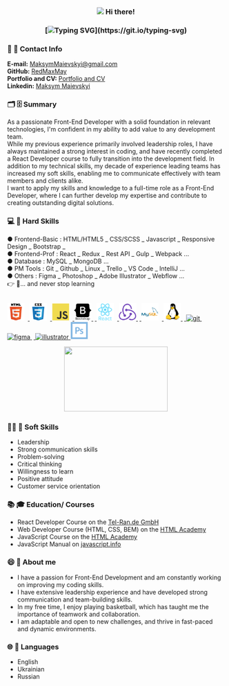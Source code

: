 <div align="center">
<h3><img src="https://media.giphy.com/media/hvRJCLFzcasrR4ia7z/giphy.gif" width="28"> Hi there!</h3>

### [![Typing SVG](https://readme-typing-svg.herokuapp.com/?font=Fira+Code&pause=1000&color=08198A&width=535&lines=%F0%9F%91%8B+I%27m+Max+Maievskyi+%F0%9F%92%BB+FrontEnd+Developer!)](https://git.io/typing-svg)

</div>

### **📧 📲 Contact Info**

<div align="left">

**E-mail:** MaksymMaievskyi@gmail.com <br/>
**GitHub:** [RedMaxMay](https://github.com/RedMaxMay) <br/>
**Portfolio and CV:** [Portfolio and CV](https://maxmay-portfolio.netlify.app/) <br/>
**Linkedin:** [Maksym Maievskyi](https://www.linkedin.com/in/maksym-maievskyi/)</div>

### **🗂 🗄 Summary**

<div align="left">  
As a passionate Front-End Developer with a solid foundation in relevant technologies, I'm confident in my ability to add value to any development team.
<br/>
While my previous experience primarily involved leadership roles, I have always maintained a strong interest in coding, and have recently completed a React Developer course to fully transition into the development field. In addition to my technical skills, my decade of experience leading teams has increased my soft skills, enabling me to communicate effectively with team members and clients alike. 
<br/>
I want to apply my skills and knowledge to a full-time role as a Front-End Developer, where I can further develop my expertise and contribute to creating outstanding digital solutions.<br/>
</div>

### **💻 🔭 Hard Skills**

● Frontend-Basic : HTML/HTML5 _ CSS/SCSS _ Javascript _ Responsive Design _ Bootstrap _ <br/>
● Frontend-Prof : React _ Redux _ Rest API _ Gulp _ Webpack ...<br/>
● Database : MySQL _ MongoDB ... <br/>
● PM Tools : Git _ Github _ Linux _ Trello _ VS Code _ IntelliJ ... <br/>
● Others : Figma _ Photoshop _ Adobe Illustrator _ Webflow ...<br/>
👉 📖... and never stop learning<br/><br/>

<p><a href="https://www.w3.org/html/" target="_blank" rel="noreferrer"> <img src="https://raw.githubusercontent.com/devicons/devicon/master/icons/html5/html5-original-wordmark.svg" alt="html5" width="40" height="40"/></a>
&nbsp;<a href="https://www.w3schools.com/css/" target="_blank" rel="noreferrer"> <img src="https://raw.githubusercontent.com/devicons/devicon/master/icons/css3/css3-original-wordmark.svg" alt="css3" width="40" height="40"/></a>
&nbsp;<a href="https://developer.mozilla.org/en-US/docs/Web/JavaScript" target="_blank" rel="noreferrer"> <img src="https://raw.githubusercontent.com/devicons/devicon/master/icons/javascript/javascript-original.svg" alt="javascript" width="40" height="40"/></a>
&nbsp;<a href="https://getbootstrap.com" target="_blank" rel="noreferrer"> <img src="https://raw.githubusercontent.com/devicons/devicon/master/icons/bootstrap/bootstrap-plain-wordmark.svg" alt="bootstrap" width="40" height="40"/> </a>
&nbsp;<a href="https://reactjs.org/" target="_blank" rel="noreferrer"> <img src="https://raw.githubusercontent.com/devicons/devicon/master/icons/react/react-original-wordmark.svg" alt="react" width="40" height="40"/></a>
&nbsp;<a href="https://redux.js.org" target="_blank" rel="noreferrer"> <img src="https://raw.githubusercontent.com/devicons/devicon/master/icons/redux/redux-original.svg" alt="redux" width="40" height="40"/> </a>
&nbsp;<a href="https://www.mysql.com/" target="_blank" rel="noreferrer"> <img src="https://raw.githubusercontent.com/devicons/devicon/master/icons/mysql/mysql-original-wordmark.svg" alt="mysql" width="40" height="40"/></a>
&nbsp;<a href="https://www.linux.org/" target="_blank" rel="noreferrer"> <img src="https://raw.githubusercontent.com/devicons/devicon/master/icons/linux/linux-original.svg" alt="linux" width="40" height="40"/> </a>
&nbsp;<a href="https://git-scm.com/" target="_blank" rel="noreferrer"> <img src="https://www.vectorlogo.zone/logos/git-scm/git-scm-icon.svg" alt="git" width="40" height="40"/> </a>
&nbsp;<a href="https://www.figma.com/" target="_blank" rel="noreferrer"> <img src="https://www.vectorlogo.zone/logos/figma/figma-icon.svg" alt="figma" width="40" height="40"/> </a>
&nbsp;<a href="https://www.adobe.com/in/products/illustrator.html" target="_blank" rel="noreferrer"> <img src="https://www.vectorlogo.zone/logos/adobe_illustrator/adobe_illustrator-icon.svg" alt="illustrator" width="40" height="40"/> </a> <a href="https://www.photoshop.com/en" target="_blank" rel="noreferrer"> <img src="https://raw.githubusercontent.com/devicons/devicon/master/icons/photoshop/photoshop-line.svg" alt="photoshop" width="40" height="40"/> </a>

<!-- </div> -->
<div align="center">
<img src="https://github-readme-stats.vercel.app/api/top-langs?username=RedMaxMay&show_icons=true&locale=en&layout=compact" width="240"
        height="150" alt=""/>
</div>

### **🙋‍♂️ 🤝 Soft Skills**

- Leadership<br/>
- Strong communication skills<br/>
- Problem-solving<br/>
- Critical thinking<br/>
- Willingness to learn<br/>
- Positive attitude<br/>
- Customer service orientation<br/>

### **📚 🎓 Education/ Courses**

- React Developer Course on the [Tel-Ran.de GmbH](https://tel-ran.de)
- Web Developer Course (HTML, CSS, BEM) on the [HTML Academy](https://htmlacademy.ru/)
- JavaScript Course on the [HTML Academy](https://htmlacademy.ru/)
- JavaScript Manual on [javascript.info](https://javascript.info/)

### **😄 💬 About me**

- I have a passion for Front-End Development and am constantly working on improving my coding skills.
- I have extensive leadership experience and have developed strong communication and team-building skills.
- In my free time, I enjoy playing basketball, which has taught me the importance of teamwork and collaboration.
- I am adaptable and open to new challenges, and thrive in fast-paced and dynamic environments.

### **🌐 🌱 Languages**

- English 
- Ukrainian
- Russian 

